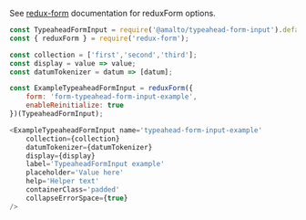 See [redux-form](https://redux-form.com/6.0.0-rc.1/docs/api/reduxform.md/) documentation for reduxForm options.

```javascript
const TypeaheadFormInput = require('@amalto/typeahead-form-input').default;
const { reduxForm } = require('redux-form');

const collection = ['first','second','third'];
const display = value => value;
const datumTokenizer = datum => [datum];

const ExampleTypeaheadFormInput = reduxForm({
    form: 'form-typeahead-form-input-example',
    enableReinitialize: true
})(TypeaheadFormInput);

<ExampleTypeaheadFormInput name='typeahead-form-input-example'
    collection={collection}
    datumTokenizer={datumTokenizer}
    display={display}
    label='TypeaheadFormInput example'
    placeholder='Value here'
    help='Helper text'
    containerClass='padded'
    collapseErrorSpace={true}
/>
```